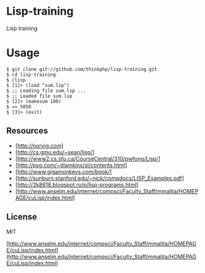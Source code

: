 # Lisp-training

Lisp training

# Usage

```
$ git clone git://github.com/thinkphp/lisp-training.git
$ cd lisp-training
$ clisp
$ [1]> (load "sum.lsp")
$ ;; Loading file sum.lsp ...
$ ;; Loaded file sum.lsp
$ [2]> (makesum 100)
$ => 5050
$ [3]> (exit)
```

## Resources

* [http://norvig.com]
* [http://cs.gmu.edu/~sean/lisp/]
* [http://www2.cs.sfu.ca/CourseCentral/310/pwfong/Lisp/]
* [http://psg.com/~dlamkins/sl/contents.html]
* [http://www.gigamonkeys.com/book/]
* [http://sunburn.stanford.edu/~nick/compdocs/LISP_Examples.pdf]
* [http://2k8618.blogspot.ro/p/lisp-programs.html]
* [http://www.anselm.edu/internet/compsci/Faculty_Staff/mmalita/HOMEPAGE/cuLisp/index.html]

## License

MIT

[http://norvig.com]: http://norvig.com/
[http://cs.gmu.edu/~sean/lisp/]: http://cs.gmu.edu/~sean/lisp/
[http://www2.cs.sfu.ca/CourseCentral/310/pwfong/Lisp/]: http://www2.cs.sfu.ca/CourseCentral/310/pwfong/Lisp/
[http://psg.com/~dlamkins/sl/contents.html]: http://psg.com/~dlamkins/sl/contents.html
[http://www.gigamonkeys.com/book/]: http://www.gigamonkeys.com/book/
[http://sunburn.stanford.edu/~nick/compdocs/LISP_Examples.pdf]: http://sunburn.stanford.edu/~nick/compdocs/LISP_Examples.pdf
[http://2k8618.blogspot.ro/p/lisp-programs.html]: http://2k8618.blogspot.ro/p/lisp-programs.html
[http://www.anselm.edu/internet/compsci/Faculty_Staff/mmalita/HOMEPAGE/cuLisp/index.html](http://www.anselm.edu/internet/compsci/Faculty_Staff/mmalita/HOMEPAGE/cuLisp/index.html)